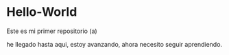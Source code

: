 # Hello-World
Este es mi primer repositorio (a)

he llegado hasta aqui, estoy avanzando, ahora necesito seguir aprendiendo.
